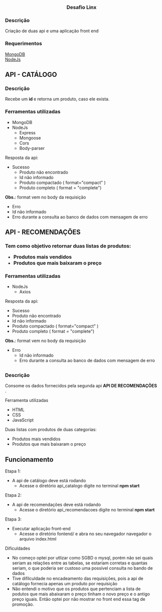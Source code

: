 <h3 align="center"> Desafio Linx </h3>

<h3> Descrição </h3>
Criação de duas api e uma aplicação front end

<h3> Requerimentos </h3>
<a href="https://www.mongodb.com/try/download/community">MongoDB</a>
</br>
<a href="https://nodejs.org/en/"> NodeJs </a>
 
 
<h2> API - CATÁLOGO </h2>

<h3> Descrição </h3>
Recebe um <b> id </b> e retorna um produto, caso ele exista.

<h3> Ferramentas utilizadas </h3>

- MongoDB
- NodeJs
  - Express
  - Mongoose
  - Cors
  - Body-parser

Resposta da api:

- Sucesso
  - Produto não encontrado
  - Id não informado
  - Produto compactado ( format="compact" )
  - Produto completo ( format = "complete")

<b>Obs.</b>:  format vem no body da requisição

- Erro
 - Id não informado
 - Erro durante a consulta ao banco de dados com mensagem de erro


<h2> API - RECOMENDAÇÕES </h2>

<h3 Descrição </h3>

Tem como objetivo retornar duas listas de produtos:
- Produtos mais vendidos
- Produtos que mais baixaram o preço


<h3> Ferramentas utilizadas </h3>

- NodeJs
  - Axios


Resposta da api:
- Sucesso
 - Produto não encontrado
 - Id não informado
 - Produto compactado ( format="compact" )
 - Produto completo ( format = "complete")

<b>Obs.</b>:  format vem no body da requisição

- Erro
  - Id não informado
  - Erro durante a consulta ao banco de dados com mensagem de erro


<h2 Front End </h2>
<h3> Descrição </h3>
Consome os dados fornecidos pela segunda api <b> API DE RECOMENDAÇÕES </b>.


Ferramenta utilizadas
 - HTML
 - CSS
 - JavaScript


Duas listas com produtos de duas categorias:
 - Produtos mais vendidos
 - Produtos que mais baixaram o preço


<h2> Funcionamento </h2>

Etapa 1:

- A api de catálogo deve está rodando
  - Acesse o diretório api_catalogo digite no terminal <b> npm start </b>

Etapa 2:
- A api de recomendações deve está rodando </br>
  - Acesse o diretório api_recomendacoes digite no terminal <b> npm start </b>

Etapa 3:
- Executar aplicação front-end </br>
  - Acesse o diretório fontend/ e abra no seu navegador navegador o arquivo index.html


Dificuldades 
 - No começo optei por utlizar como SGBD o mysql, porém não sei quais seriam as relações entre as tabelas, se estariam corretas e quantas seriam, o que poderia ser custoso uma possível consulta no bando de dados
 - Tive difilculdade no encadeamento das requisições, pois a api de catálogo fornecia apenas um produto por requisição
 - Não entendi o motivo que os produtos que pertenciam a lista de podutos que mais abaixaram o preço tinham o novo preço e o antigo preço iguais. Então optei por não mostrar no front end essa tag de promoção.


